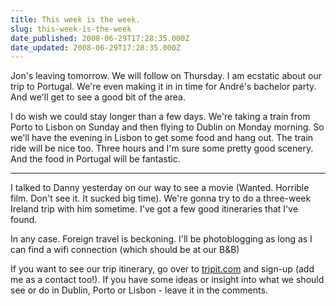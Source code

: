 ```yaml
---
title: This week is the week.
slug: this-week-is-the-week
date_published: 2008-06-29T17:28:35.000Z
date_updated: 2008-06-29T17:28:35.000Z
---
```


Jon's leaving tomorrow. We will follow on Thursday. I am ecstatic about our trip to Portugal. We're even making it in in time for André's bachelor party. And we'll get to see a good bit of the area.

I do wish we could stay longer than a few days. We're taking a train from Porto to Lisbon on Sunday and then flying to Dublin on Monday morning. So we'll have the evening in Lisbon to get some food and hang out. The train ride will be nice too. Three hours and I'm sure some pretty good scenery. And the food in Portugal will be fantastic.

---

I talked to Danny yesterday on our way to see a movie (Wanted. Horrible film. Don't see it. It sucked big time). We're gonna try to do a three-week Ireland trip with him sometime. I've got a few good itineraries that I've found.

In any case. Foreign travel is beckoning. I'll be photoblogging as long as I can find a wifi connection (which should be at our B&B)

If you want to see our trip itinerary, go over to [tripit.com](http://www.tripit.com/people/joelgoodman) and sign-up (add me as a contact too!). If you have some ideas or insight into what we should see or do in Dublin, Porto or Lisbon - leave it in the comments.
